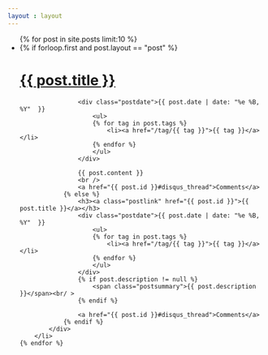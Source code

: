 ```yaml
---
layout : layout
---
```


<ul class="ideas">
    {% for post in site.posts limit:10 %}
		<li>
			<div class="idea">
				{% if forloop.first and post.layout == "post" %}
					<h1><a href="{{ post.id }}">{{ post.title }}</a></h1>
					
					<div class="postdate">{{ post.date | date: "%e %B, %Y"  }}
						<ul>
						{% for tag in post.tags %}
							<li><a href="/tag/{{ tag }}">{{ tag }}</a></li>
						{% endfor %}
						</ul>
					</div>
					
					{{ post.content }}
					<br />
					<a href="{{ post.id }}#disqus_thread">Comments</a>
				{% else %}
					<h3><a class="postlink" href="{{ post.id }}">{{ post.title }}</a></h3>
					<div class="postdate">{{ post.date | date: "%e %B, %Y"  }}
						<ul>
						{% for tag in post.tags %}
							<li><a href="/tag/{{ tag }}">{{ tag }}</a></li>
						{% endfor %}
						</ul>
					</div>
					{% if post.description != null %}
						<span class="postsummary">{{ post.description }}</span><br/ >
					{% endif %}
					
					<a href="{{ post.id }}#disqus_thread">Comments</a>
				{% endif %}
			</div>
		</li>
    {% endfor %}
</ul>
	
<script type="text/javascript">
//<![CDATA[
(function() {
    var links = document.getElementsByTagName('a');
    var query = '?';
    for(var i = 0; i < links.length; i++) {
    if(links[i].href.indexOf('#disqus_thread') >= 0) {
        query += 'url' + i + '=' + encodeURIComponent(links[i].href) + '&';
    }
    }
    document.write('<script charset="utf-8" type="text/javascript" src="http://disqus.com/forums/code52/get_num_replies.js' + query + '"></' + 'script>');
})();
//]]>
</script>